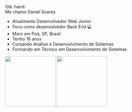 <div>
  Olá :hand: <br>
  Me chamo Daniel Soares
  
  * Atualmente Desenvolvedor Web Junior
  * Foco como desenvolvedor Back End :computer:
  * Moro em Poá, SP,  Brasil
  * Tenho 19 anos
  * Cursando Análise e Desenvolvimento de Sistemas
  * Formando em Técnico em Desenvolvimento de Sistemas  
</div>

<div>
  <a href="https://github.com/Daniel2019">
  <img height="165em" src="https://github-readme-stats.vercel.app/api?username=daniel2019&show_icons=true&theme=dark&include_all_commits=true&count_private=true"/>
  <img height="165em" src="https://github-readme-stats.vercel.app/api/top-langs/?username=daniel2019&layout=compact&langs_count=7&theme=dark"/>
</div>

